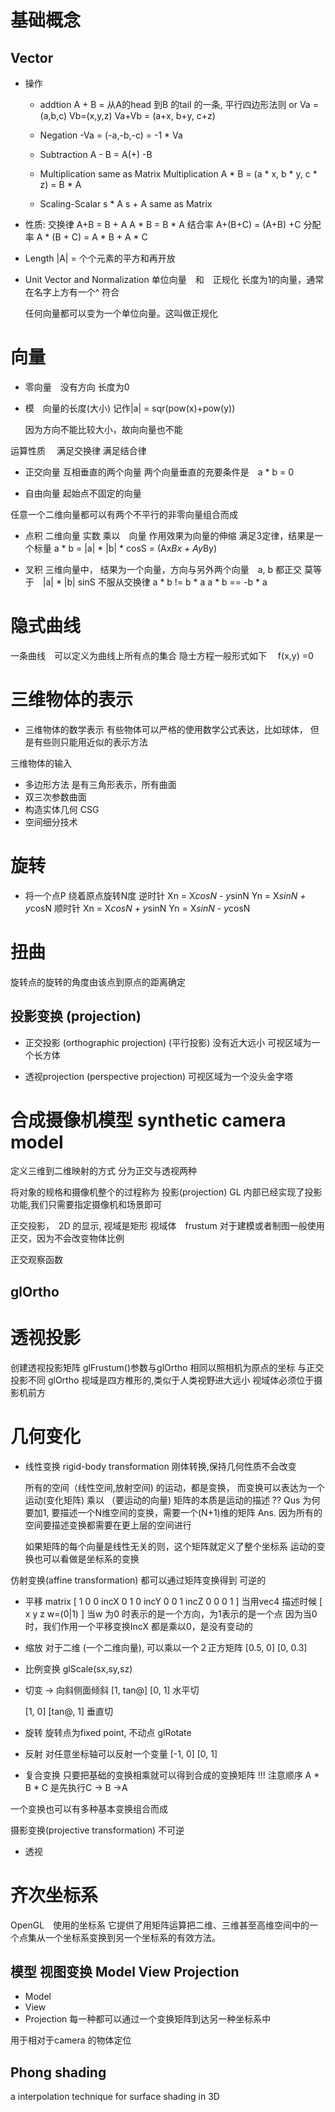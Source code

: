基础概念
=============================

Vector
-------------------------
* 操作
    + addtion
      A + B = 从A的head 到B 的tail 的一条, 平行四边形法则
      or Va = (a,b,c) Vb=(x,y,z)
      Va+Vb = (a+x, b+y, c+z)

    + Negation
        -Va = (-a,-b,-c) = -1 * Va

    + Subtraction
       A - B = A(+) -B

    + Multiplication
       same as Matrix Multiplication
       A * B = (a * x, b * y, c * z) = B * A

    + Scaling-Scalar
       s * A
       s + A
          same as Matrix

* 性质:
 交换律 A+B = B + A     A * B = B * A
 结合率 A+(B+C) = (A+B) +C
 分配率 A * (B + C) = A * B + A * C
　　
  
* Length
   |A| = 个个元素的平方和再开放

* Unit Vector and Normalization
   单位向量　和　正规化
   长度为1的向量，通常在名字上方有一个^ 符合

   任何向量都可以变为一个单位向量。这叫做正规化
   

向量
========================
+ 零向量　没有方向 长度为0
+ 模　向量的长度(大小) 记作|a| = sqr(pow(x)+pow(y))

   因为方向不能比较大小，故向向量也不能

运算性质
　满足交换律
  满足结合律

+ 正交向量
    互相垂直的两个向量
    两个向量垂直的充要条件是　a * b = 0

+ 自由向量
  起始点不固定的向量

  
任意一个二维向量都可以有两个不平行的非零向量组合而成

+ 点积 二维向量
   实数 乘以　向量
   作用效果为向量的伸缩
   满足3定律，结果是一个标量
   a * b = |a| * |b| * cosS
        = (Ax*Bx + Ay*By)


+ 叉积
  三维向量中，
  结果为一个向量，方向与另外两个向量　a, b 都正交
  莫等于　|a| * |b| sinS
   不服从交换律 a * b != b * a
    a * b == -b * a



隐式曲线
================================================
一条曲线　可以定义为曲线上所有点的集合
隐士方程一般形式如下　 f(x,y) =0


三维物体的表示
===================================================

+ 三维物体的数学表示
   有些物体可以严格的使用数学公式表达，比如球体，
   但是有些则只能用近似的表示方法

三维物体的输入

+ 多边形方法
    是有三角形表示，所有曲面
+ 双三次参数曲面
+ 构造实体几何 CSG
+ 空间细分技术


旋转
======================================================
+ 将一个点P 绕着原点旋转N度 
  逆时针
     Xn = X*cosN - y*sinN
     Yn = X*sinN + y*cosN
  顺时针
     Xn = X*cosN + y*sinN
     Yn = X*sinN - y*cosN

扭曲
======================================================
旋转点的旋转的角度由该点到原点的距离确定


投影变换 (projection)
----------------------------------------
* 正交投影 (orthographic projection) (平行投影)
   没有近大远小 可视区域为一个长方体

* 透视projection (perspective projection)
   可视区域为一个没头金字塔

合成摄像机模型 synthetic camera model
=====================================================
定义三维到二维映射的方式
分为正交与透视两种

将对象的规格和摄像机整个的过程称为 投影(projection)
GL 内部已经实现了投影功能,我们只需要指定摄像机和场景即可

正交投影，　2D 的显示, 视域是矩形
视域体　frustum
对于建模或者制图一般使用正交，因为不会改变物体比例

正交观察函数
## glOrtho


透视投影
===============================
创建透视投影矩阵
glFrustum()参数与glOrtho 相同以照相机为原点的坐标
 与正交投影不同 glOrtho
 视域是四方椎形的,类似于人类视野进大远小
视域体必须位于摄影机前方


几何变化
===============================================
* 线性变换
   rigid-body transformation
    刚体转换,保持几何性质不会改变

    所有的空间（线性空间,放射空间) 的运动，都是变换，
    而变换可以表达为一个 运动(变化矩阵) 乘以 （要运动的向量)
    矩阵的本质是运动的描述
     ?? Qus 为何要加1, 要描述一个N维空间的变换，需要一个(N+1)维的矩阵
     Ans. 因为所有的空间要描述变换都需要在更上层的空间进行

     如果矩阵的每个向量是线性无关的则，这个矩阵就定义了整个坐标系
     运动的变换也可以看做是坐标系的变换


 仿射变换(affine transformation)
 都可以通过矩阵变换得到
 可逆的
   + 平移
     matrix
      [
       1 0 0 incX
       0 1 0 incY
       0 0 1 incZ
       0 0 0 1
      ]
      当用vec4 描述时候
      [
      x
      y
      z
      w=(0|1)
      ]  当w 为0 时表示的是一个方向，为1表示的是一个点
          因为当0时，我们作用一个平移变换IncX 都是乘以0，是没有变动的

   + 缩放
       对于二维 (一个二维向量), 可以乘以一个２正方矩阵
        [0.5, 0]
        [0, 0.3] 
   + 比例变换
        glScale(sx,sy,sz)

   + 切变 -> 向斜侧面倾斜
        [1, tan@]
        [0, 1] 水平切 

        [1, 0]
        [tan@, 1] 垂直切
       
   + 旋转
       旋转点为fixed point, 不动点
        glRotate
   + 反射
       对任意坐标轴可以反射一个变量
       [-1, 0]
       [0, 1]

   + 复合变换
     只要把基础的变换相乘就可以得到合成的变换矩阵
     !!! 注意顺序
      A * B * C
       是先执行C -> B ->A

   一个变换也可以有多种基本变换组合而成

   
 摄影变换(projective transformation)
 不可逆
   + 透视
   
   
齐次坐标系
===================================================
OpenGL　使用的坐标系
它提供了用矩阵运算把二维、三维甚至高维空间中的一个点集从一个坐标系变换到另一个坐标系的有效方法。



模型 视图变换 Model View Projection
----------------------------------------
* Model 
* View
* Projection
  每一种都可以通过一个变换矩阵到达另一种坐标系中

用于相对于camera 的物体定位

Phong shading
---------------------------
a interpolation technique for surface shading in 3D




